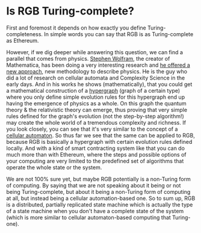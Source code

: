 # Is RGB Turing-complete?

First and foremost it depends on how exactly you define Turing-completeness. In simple words you can say that RGB is as Turing-complete as Ethereum.  
  
However, if we dig deeper while answering this question, we can find a parallel that comes from physics. [Stephen Wolfram](https://en.wikipedia.org/wiki/Stephen_Wolfram), the creator of Mathematica, has been doing a very interesting research and [he offered a new approach](http://bactra.org/reviews/wolfram/), new methodology to describe physics. He is the guy who did a lot of research on cellular automata and Complexity Science in the early days. And in his works he shows \(mathematically\), that you could get a mathematical construction of a [hypergraph](https://en.wikipedia.org/wiki/Hypergraph) \(graph of a certain type\) where you only define simple evolution rules for this hypergraph end up having the emergence of physics as a whole. On this graph the quantum theory & the relativistic theory can emerge, thus proving that very simple rules defined for the graph's evolution \(not the step-by-step algorithm!\) may create the whole world of a tremendous complexity and richness. If you look closely, you can see that it's very similar to the concept of a [cellular automaton](https://en.wikipedia.org/wiki/Cellular_automaton). So thus far we see that the same can be applied to RGB, because RGB is basically a hypergraph with certain evolution rules defined locally. And with a kind of smart contracting system like that you can do much more than with Ethereum, where the steps and possible options of your computing are very limited to the predefined set of algorithms that operate the whole state or the system.

We are not 100% sure yet, but maybe RGB potentially is a non-Turing form of computing. By saying that we are not speaking about it being or not being Turing-complete, but about it being a non-Turing form of computing at all, but instead being a cellular automation-based one. So to sum up, RGB is a distributed, partially replicated state machine which is actually the type of a state machine when you don't have a complete state of the system \(which is more similar to cellular automaton-based computing that Turing-one\).  
  


